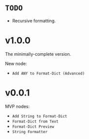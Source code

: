 # `TODO`
- Recursive formatting.

# v1.0.0

The minimally-complete version.

New node:
- `Add ANY to Format-Dict (Advanced)`

# v0.0.1

MVP nodes:
- `Add String to Format-Dict`
- `Format-Dict from Text`
- `Format-Dict Preview`
- `String Formatter`
